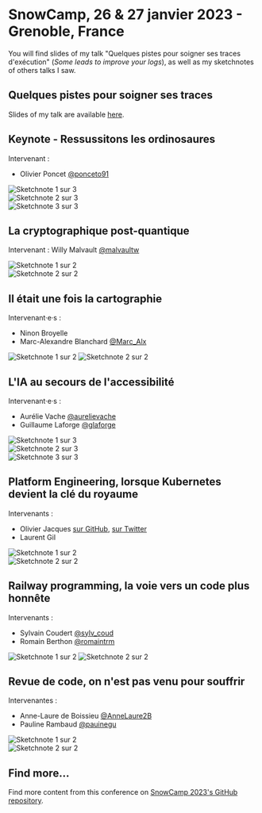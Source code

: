 # SnowCamp, 26 & 27 janvier 2023 - Grenoble, France

You will find slides of my talk "Quelques pistes pour soigner ses traces d'exécution" (_Some leads to improve your logs_), as well as my sketchnotes of others talks I saw.  

## Quelques pistes pour soigner ses traces

Slides of my talk are available [here](quelques_pistes_pour_soigner_ses_traces.pdf).

## Keynote - Ressussitons les ordinosaures

Intervenant : 
- Olivier Poncet [@ponceto91](https://twitter.com/ponceto91)

![Sketchnote 1 sur 3](Sketchnotes/ordino_1-3.jpg)  
![Sketchnote 2 sur 3](Sketchnotes/ordino_2-3.jpg)  
![Sketchnote 3 sur 3](Sketchnotes/ordino_3-3.jpg)  

## La cryptographique post-quantique

Intervenant : Willy Malvault [@malvaultw](https://twitter.com/malvaultw)  

![Sketchnote 1 sur 2](Sketchnotes/crypto_2.0_1-2.jpg)  
![Sketchnote 2 sur 2](Sketchnotes/crypto_2.0_2-2.jpg)

## Il était une fois la cartographie

Intervenant·e·s : 
- Ninon Broyelle  
- Marc-Alexandre Blanchard [@Marc_Alx](https://twitter.com/marc_alx)  

![Sketchnote 1 sur 2](Sketchnotes/carto_1-2.jpg)
![Sketchnote 2 sur 2](Sketchnotes/carto_2-2.jpg)

## L'IA au secours de l'accessibilité

Intervenant·e·s : 
- Aurélie Vache [@aurelievache](https://twitter.com/aurelievache)  
- Guillaume Laforge [@glaforge](https://twitter.com/glaforge)

![Sketchnote 1 sur 3](Sketchnotes/IAccess_1-3.jpg)  
![Sketchnote 2 sur 3](Sketchnotes/IAccess_2-3.jpg)  
![Sketchnote 3 sur 3](Sketchnotes/IAccess_3-3.jpg)  

## Platform Engineering, lorsque Kubernetes devient la clé du royaume

Intervenants : 
- Olivier Jacques  [sur GitHub](https://ojacques.github.io/), [sur Twitter](https://twitter.com/ojacques2)  
- Laurent Gil

![Sketchnote 1 sur 2](Sketchnotes/k8s_1-2.jpg)  
![Sketchnote 2 sur 2](Sketchnotes/k8s_2-2.jpg)  

## Railway programming, la voie vers un code plus honnête

Intervenants : 
- Sylvain Coudert [@sylv_coud](https://twitter.com/sylv_coud)  
- Romain Berthon [@romaintrm](https://twitter.com/RomainTrm)

![Sketchnote 1 sur 2](Sketchnotes/railway_1-2.jpg)
![Sketchnote 2 sur 2](Sketchnotes/railway_2-2.jpg)


## Revue de code, on n'est pas venu pour souffrir

Intervenantes : 
- Anne-Laure de Boissieu [@AnneLaure2B](https://twitter.com/AnneLaure2B)  
- Pauline Rambaud [@pauinegu](https://twitter.com/pauinegu)

![Sketchnote 1 sur 2](Sketchnotes/revue_code_1-2.jpg)  
![Sketchnote 2 sur 2](Sketchnotes/revue_code_2-2.jpg)  

## Find more...

Find more content from this conference on [SnowCamp 2023's GitHub repository](https://github.com/snowcamp/snowcamp-2023-supports-sessions).